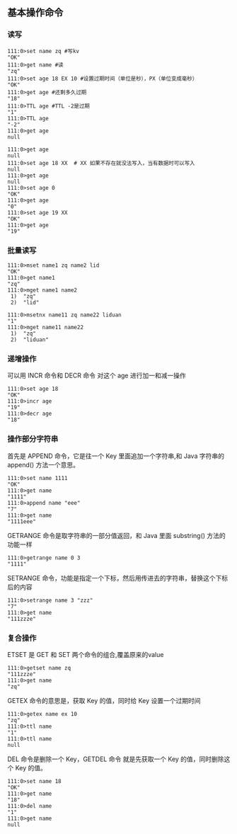 ## 基本操作命令
### 读写
```shell
111:0>set name zq #写kv
"OK"
111:0>get name #读
"zq"
111:0>set age 18 EX 10 #设置过期时间（单位是秒），PX（单位变成毫秒）
"OK"
111:0>get age #还剩多久过期
"18"
111:0>TTL age #TTL -2是过期
"1"
111:0>TTL age
"-2"
111:0>get age
null
```
```shell
111:0>get age
null
111:0>set age 18 XX  # XX 如果不存在就没法写入，当有数据时可以写入
null
111:0>get age
null
111:0>set age 0
"OK"
111:0>get age
"0"
111:0>set age 19 XX
"OK"
111:0>get age
"19"
```
### 批量读写
```shell
111:0>mset name1 zq name2 lid
"OK"
111:0>get name1
"zq"
111:0>mget name1 name2
 1)  "zq"
 2)  "lid"
 
111:0>msetnx name11 zq name22 liduan
"1"
111:0>mget name11 name22
 1)  "zq"
 2)  "liduan"
```
### 递增操作
可以用 INCR 命令和 DECR 命令 对这个 age 进行加一和减一操作
```shell
111:0>set age 18
"OK"
111:0>incr age
"19"
111:0>decr age
"18"
```

### 操作部分字符串
首先是 APPEND 命令，它是往一个 Key 里面追加一个字符串,和 Java 字符串的 append() 方法一个意思。
```shell
111:0>set name 1111
"OK"
111:0>get name
"1111"
111:0>append name "eee"
"7"
111:0>get name
"1111eee"
```
GETRANGE 命令是取字符串的一部分值返回，和 Java 里面 substring() 方法的功能一样
```shell
111:0>getrange name 0 3
"1111"
```
SETRANGE 命令，功能是指定一个下标，然后用传进去的字符串，替换这个下标后的内容
```shell
111:0>setrange name 3 "zzz"
"7"
111:0>get name
"111zzze"
```
### 复合操作
ETSET 是 GET 和 SET 两个命令的组合,覆盖原来的value
```shell
111:0>getset name zq
"111zzze"
111:0>get name
"zq"
```
GETEX 命令的意思是，获取 Key 的值，同时给 Key 设置一个过期时间
```shell
111:0>getex name ex 10
"zq"
111:0>ttl name
"1"
111:0>ttl name
null
```
DEL 命令是删除一个 Key，GETDEL 命令 就是先获取一个 Key 的值，同时删除这个 Key 的值。
```shell
111:0>set name 18
"OK"
111:0>get name
"18"
111:0>del name
"1"
111:0>get name
null
```